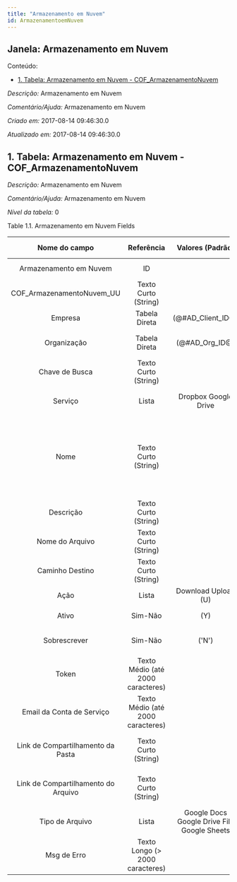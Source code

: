 ```yaml
---
title: "Armazenamento em Nuvem"
id: ArmazenamentoemNuvem
---
```

<div id="d8379e1" class="section chapter">

<div class="titlepage">

<div>

<div>

## Janela: Armazenamento em Nuvem

</div>

</div>

</div>

<div class="toc">

<div class="toc-title">

Conteúdo:

</div>

  - <span class="section">[1. Tabela: Armazenamento em Nuvem -
    COF\_ArmazenamentoNuvem](#d8379e22)</span>

</div>

<span class="emphasis">*Descrição:* </span> Armazenamento em Nuvem

<span class="emphasis">*Comentário/Ajuda:* </span>Armazenamento em Nuvem

<span class="emphasis"> *Criado em:* </span>2017-08-14 09:46:30.0

<span class="emphasis">*Atualizado em:* </span>2017-08-14 09:46:30.0

<div id="d8379e22" class="section section">

<div class="titlepage">

<div>

<div>

## 1. Tabela: Armazenamento em Nuvem - COF\_ArmazenamentoNuvem

</div>

</div>

</div>

<span class="emphasis">*Descrição:*</span> Armazenamento em Nuvem

<span class="emphasis">*Comentário/Ajuda:* </span> Armazenamento em
Nuvem

<span class="emphasis">*Nível da tabela:* </span>0

</div>

<div id="d8379e37" class="table">

<div class="table-title">

Table 1.1. Armazenamento em Nuvem
Fields

</div>

<div class="table-contents">

|            Nome do campo            |            Referência             |              Valores (Padrão)               | Chave restritiva |                Regra de validação                |                   Descrição                    |                                                               Comentário/Ajuda                                                               |
| :---------------------------------: | :-------------------------------: | :-----------------------------------------: | :--------------: | :----------------------------------------------: | :--------------------------------------------: | :------------------------------------------------------------------------------------------------------------------------------------------: |
|       Armazenamento em Nuvem        |                ID                 |                                             |                  |                                                  |             Armazenamento em Nuvem             |                                                           Armazenamento em Nuvem.                                                            |
|     COF\_ArmazenamentoNuvem\_UU     |       Texto Curto (String)        |                                             |                  |                                                  |                                                |                                                                                                                                              |
|               Empresa               |           Tabela Direta           |            (@\#AD\_Client\_ID@)             |                  |        AD\_Client.AD\_Client\_ID \< \> 0         |       (semelhante ao primeiro relatório)       |                                                             (ver o mesmo acima)                                                              |
|             Organização             |           Tabela Direta           |              (@\#AD\_Org\_ID@)              |                  | (AD\_Org.IsSummary='N' OR AD\_Org.AD\_Org\_ID=0) |       (semelhante ao primeiro relatório)       |                                                             (ver o mesmo acima)                                                              |
|           Chave de Busca            |       Texto Curto (String)        |                                             |                  |                                                  |       (semelhante ao primeiro relatório)       |                                                             (ver o mesmo acima)                                                              |
|               Serviço               |               Lista               |            Dropbox Google Drive             |                  |                                                  |       Serviço de armazenamento em nuvem        |                                                      Serviço de armazenamento em nuvem                                                       |
|                Nome                 |       Texto Curto (String)        |                                             |                  |                                                  |     Alphanumeric identifier of the entity      | The name of an entity (record) is used as an default search option in addition to the search key. The name is up to 60 characters in length. |
|              Descrição              |       Texto Curto (String)        |                                             |                  |                                                  |    Optional short description of the record    |                                                 A description is limited to 255 characters.                                                  |
|           Nome do Arquivo           |       Texto Curto (String)        |                                             |                  |                                                  |                Additional Name                 |                                                                                                                                              |
|           Caminho Destino           |       Texto Curto (String)        |                                             |                  |                                                  |                                                |                                                                                                                                              |
|                Ação                 |               Lista               |             Download Upload (U)             |                  |                                                  |                                                |                                                                                                                                              |
|                Ativo                |              Sim-Não              |                     (Y)                     |                  |                                                  |       (semelhante ao primeiro relatório)       |                                                             (ver o mesmo acima)                                                              |
|            Sobrescrever             |              Sim-Não              |                    ('N')                    |                  |                                                  |       Sobrescrever arquivo se existente.       |                                                      Sobrescrever arquivo se existente.                                                      |
|                Token                | Texto Médio (até 2000 caracteres) |                                             |                  |                                                  |             Token de autenticação              |                                                            Token de autenticação                                                             |
|      Email da Conta de Serviço      | Texto Médio (até 2000 caracteres) |                                             |                  |                                                  |           Email da Conta de Serviço            |                                                          Email da Conta de Serviço                                                           |
|  Link de Compartilhamento da Pasta  |       Texto Curto (String)        |                                             |                  |                                                  |  Link de Compartilhamento da Pasta de Destino  |                                                 Link de Compartilhamento da Pasta de Destino                                                 |
| Link de Compartilhamento do Arquivo |       Texto Curto (String)        |                                             |                  |                                                  | Link de Compartilhamento da Arquivo de Destino |                                                Link de Compartilhamento da Arquivo de Destino                                                |
|           Tipo de Arquivo           |               Lista               | Google Docs Google Drive File Google Sheets |                  |                                                  |     Tipo de arquivo do Google Drive (MIME)     |                                                    Tipo de arquivo do Google Drive (MIME)                                                    |
|             Msg de Erro             | Texto Longo (\> 2000 caracteres)  |                                             |                  |                                                  |                                                |                                                                                                                                              |

</div>

</div>

  

</div>
